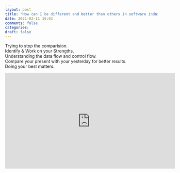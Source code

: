 ```yaml
---
layout: post
title: "How can I be different and better than others in software industry?"
date: 2021-02-11 19:03
comments: false
categories:
draft: false
---
```




Trying to stop the comparision.  
Identify & Work on your Strengths.  
Understanding the data flow and control flow.  
Compare your present with your yesterday for better results.  
Doing your best matters.  


<iframe width="560" height="315" src="https://www.youtube-nocookie.com/embed/5Xfw7UqFIUo" frameborder="0" allow="accelerometer; autoplay; clipboard-write; encrypted-media; gyroscope; picture-in-picture" allowfullscreen></iframe>
